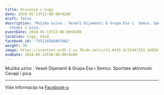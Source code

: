 ```yaml
---
title: Druzenje u Cugy
date: 2018-05-13T12:00:00+0200
draft: false
description: 'Muzika uzivo : Veseli Dijamanti & Grupa Eso i  Semco. Sportske aktivnosti.
  Cevapi i pica.'
eventDate: 2018-05-13T12:00:00+0200
location: Cugy, Vaud
facebook_id: '755216564867662'
weight: 30
image: https://scontent-ord5-2.xx.fbcdn.net/v/t1.6435-9/31947293_1665614486867697_1159691004425535488_n.jpg?_nc_cat=104&ccb=1-7&_nc_sid=9e60e4&_nc_ohc=_OGEGmYchWwQ7kNvwFoftQb&_nc_oc=AdmX878RFDfuQ1EsJgImX3XZnZDN9KpE5xD8aazh_7oSPzbcjPsJVlO_cBGmX7YFpNY&_nc_zt=23&_nc_ht=scontent-ord5-2.xx&edm=ABTKTjYEAAAA&_nc_gid=73yuzpXq6R5uWryU5tyJhQ&oh=00_AfbWLErXsCvLpRD_yaRxFu5OnhYiZUnM_q2MGjqeKTRiRw&oe=68F8145A
endDate: 2018-05-13T20:00:00+0200
---
```


Muzika uzivo : Veseli Dijamanti & Grupa Eso i  Semco. Sportske aktivnosti. Cevapi i pica.

---

Više informacija na [Facebook-u](https://facebook.com/events/755216564867662)
